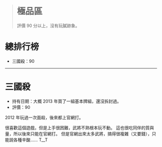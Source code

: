 > # 極品區 #
> 評價 90 分以上，沒有玩膩跡象。


總排行榜
========

* 三國殺：90


----------------------------------------------------------------------


三國殺
======

* 持有日期：大概 2013 年買了一組基本牌組，還沒拆封過。
* 評價：90

2012 年玩過一次面殺，後來都上官網打。

很喜歡這個遊戲，但是上手很困難，武將不熟根本玩不動。
這也很吃同伴的質與量，所以後來只能在官網打。
但是官網出來太多武將，搞得很複雜（又要錢），只能說各種辛酸...... T__T
